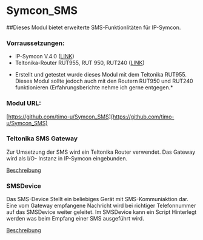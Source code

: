 # Symcon_SMS

##Dieses Modul bietet erweiterte SMS-Funktionlitäten für IP-Symcon. 

### Vorraussetzungen: 
 - IP-Symcon V.4.0 ([LINK](https://www.symcon.de))
 - Teltonika-Router RUT955, RUT 950, RUT240  ([LINK](https://teltonika.lt/de/product/rut950/))
* Erstellt und getestet wurde dieses Modul mit dem Teltonika RUT955. Dieses Modul sollte jedoch auch  mit den Routern RUT950 und RUT240 funktionieren (Erfahrungsberichte nehme ich gerne entgegen.* 


### Modul URL:

[https://github.com/timo-u/Symcon_SMS](https://github.com/timo-u/Symcon_SMS)

### Teltonika SMS Gateway  

Zur Umsetzung der SMS wird ein Teltonika Router verwendet. 
Das Gateway wird als I/O- Instanz in IP-Symcon eingebunden. 

[Beschreibung](https://github.com/timo-u/Symcon_SMS/blob/master/TeltonikaGateway/README.md)

### SMSDevice

Das SMS-Device Stellt ein beliebiges Gerät mit SMS-Kommuniaktion dar. Eine vom Gateway empfangene Nachricht wird bei richtiger Telefonnummer auf das SMSDevice weiter geleitet. Im SMSDevice kann ein Script Hinterlegt werden was beim Empfang einer SMS ausgeführt wird. 

[Beschreibung](https://github.com/timo-u/Symcon_SMS/blob/master/SMSDevice/README.md)

